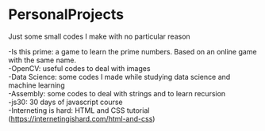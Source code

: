 # PersonalProjects
Just some small codes I make with no particular reason

-Is this prime: a game to learn the prime numbers. Based on an online game with the same name.\
-OpenCV: useful codes to deal with images\
-Data Science: some codes I made while studying data science and machine learning\
-Assembly: some codes to deal with strings and to learn recursion\
-js30: 30 days of javascript course\
-Interneting is hard: HTML and CSS tutorial (https://internetingishard.com/html-and-css)
